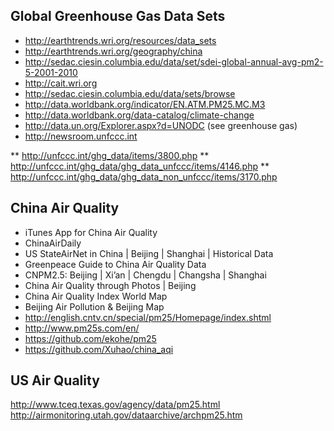 ## Global Greenhouse Gas Data Sets

* http://earthtrends.wri.org/resources/data_sets
* http://earthtrends.wri.org/geography/china
* http://sedac.ciesin.columbia.edu/data/set/sdei-global-annual-avg-pm2-5-2001-2010
* http://cait.wri.org
* http://sedac.ciesin.columbia.edu/data/sets/browse 
* http://data.worldbank.org/indicator/EN.ATM.PM25.MC.M3 
* http://data.worldbank.org/data-catalog/climate-change 
* http://data.un.org/Explorer.aspx?d=UNODC (see greenhouse gas)
* http://newsroom.unfccc.int 

** http://unfccc.int/ghg_data/items/3800.php 
** http://unfccc.int/ghg_data/ghg_data_unfccc/items/4146.php 
** http://unfccc.int/ghg_data/ghg_data_non_unfccc/items/3170.php 

## China Air Quality

* iTunes App for China Air Quality
* ChinaAirDaily
* US StateAirNet in China |  Beijing | Shanghai | Historical Data
* Greenpeace Guide to China Air Quality Data
* CNPM2.5: Beijing | Xi’an | Chengdu | Changsha | Shanghai
* China Air Quality through Photos | Beijing
* China Air Quality Index World Map 
* Beijing Air Pollution & Beijing Map
* http://english.cntv.cn/special/pm25/Homepage/index.shtml 
* http://www.pm25s.com/en/ 
* https://github.com/ekohe/pm25 
* https://github.com/Xuhao/china_aqi 

## US Air Quality
http://www.tceq.texas.gov/agency/data/pm25.html 
http://airmonitoring.utah.gov/dataarchive/archpm25.htm 

